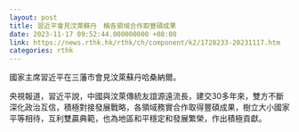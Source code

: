 ```yaml
---
layout: post
title: 習近平會見汶萊蘇丹　稱各領域合作取豐碩成果
date: 2023-11-17 09:52:44.000000000 +08:00
link: https://news.rthk.hk/rthk/ch/component/k2/1728233-20231117.htm
categories: rthk
---
```


國家主席習近平在三藩市會見汶萊蘇丹哈桑納爾。

央視報道，習近平說，中國與汶萊傳統友誼源遠流長，建交30多年來，雙方不斷深化政治互信，積極對接發展戰略，各領域務實合作取得豐碩成果，樹立大小國家平等相待，互利雙贏典範，也為地區和平穩定和發展繁榮，作出積極貢獻。
